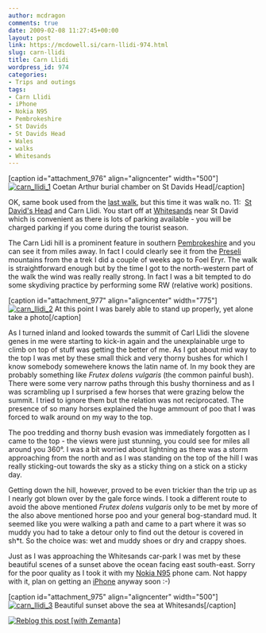 ```yaml
---
author: mcdragon
comments: true
date: 2009-02-08 11:27:45+00:00
layout: post
link: https://mcdowell.si/carn-llidi-974.html
slug: carn-llidi
title: Carn Llidi
wordpress_id: 974
categories:
- Trips and outings
tags:
- Carn Llidi
- iPhone
- Nokia N95
- Pembrokeshire
- St Davids
- St Davids Head
- Wales
- walks
- Whitesands
---
```


[caption id="attachment_976" align="aligncenter" width="500"][![carn_llidi_1](https://dwlcvfkt1l4wn.cloudfront.net/2009/02/carn_llidi_11-1.jpg)](https://mcdowell.si/about/gallery?album=CarnLlidi) Coetan Arthur burial chamber on St Davids Head[/caption]


OK, same book used from the [last walk](https://mcdowell.si/stonehenge-made-in-the-preselis-962.html), but this time it was walk no. 11:  [St David's Head](http://en.wikipedia.org/wiki/St_Davids_Head) and Carn Llidi. You start off at [Whitesands](http://en.wikipedia.org/wiki/Whitesands) near St David which is convenient as there is lots of parking available - you will be charged parking if you come during the tourist season.


The Carn Lidi hill is a prominent feature in southern [Pembrokeshire](http://en.wikipedia.org/wiki/Pembrokeshire) and you can see it from miles away. In fact I could clearly see it from the [Preseli](http://en.wikipedia.org/wiki/Preseli_Pembrokeshire) mountains from the a trek I did a couple of weeks ago to Foel Eryr. The walk is straightforward enough but by the time I got to the north-western part of the walk the wind was really really strong. In fact I was a bit tempted to do some skydiving practice by performing some RW (relative work) positions.

[caption id="attachment_977" align="aligncenter" width="775"][![carn_llidi_2](https://dwlcvfkt1l4wn.cloudfront.net/2009/02/carn_llidi_21-1.jpg)](https://mcdowell.si/about/gallery?album=CarnLlidi) At this point I was barely able to stand up properly, yet alone take a photo[/caption]

As I turned inland and looked towards the summit of Carl Llidi the slovene genes in me were starting to kick-in again and the unexplainable urge to climb on top of stuff was getting the better of me. As I got about mid way to the top I was met by these small thick and very thorny bushes for which I know somebody somewehere knows the latin name of. In my book they are probably something like _Frutex dolens vulgaris_ (the common painful bush). There were some very narrow paths through this bushy thorniness and as I was scrambling up I surprised a few horses that were grazing below the summit. I tried to ignore them but the relation was not reciprocated. The presence of so many horses explained the huge ammount of poo that I was forced to walk around on my way to the top.

The poo tredding and thorny bush evasion was immediately forgotten as I came to the top - the views were just stunning, you could see for miles all around you 360°. I was a bit worried about lightning as there was a storm approaching from the north and as I was standing on the top of the hill I was really sticking-out towards the sky as a sticky thing on a stick on a sticky day.

Getting down the hill, however, proved to be even trickier than the trip up as I nearly got blown over by the gale force winds. I took a different route to avoid the above mentioned _Frutex dolens vulgaris_ only to be met by more of the also above mentioned horse poo and your general bog-standard mud. It seemed like you were walking a path and came to a part where it was so muddy you had to take a detour only to find out the detour is covered in sh*t. So the choice was: wet and muddy shoes or dry and crappy shoes.

Just as I was approaching the Whitesands car-park I was met by these beautiful scenes of a sunset above the ocean facing east south-east. Sorry for the poor quality as I took it with my [Nokia N95](http://en.wikipedia.org/wiki/Nokia_N95) phone cam. Not happy with it, plan on getting an [iPhone](http://en.wikipedia.org/wiki/IPhone) anyway soon :-)

[caption id="attachment_975" align="aligncenter" width="500"][![carn_llidi_3](https://dwlcvfkt1l4wn.cloudfront.net/2009/02/carn_llidi_31-1.jpg)](https://mcdowell.si/about/gallery?album=CarnLlidi) Beautiful sunset above the sea at Whitesands[/caption]




[![Reblog this post [with Zemanta]](http://img.zemanta.com/reblog_e.png?x-id=3c073e93-d190-446f-ae4c-1c9abc7755e6)](http://reblog.zemanta.com/zemified/3c073e93-d190-446f-ae4c-1c9abc7755e6/)
